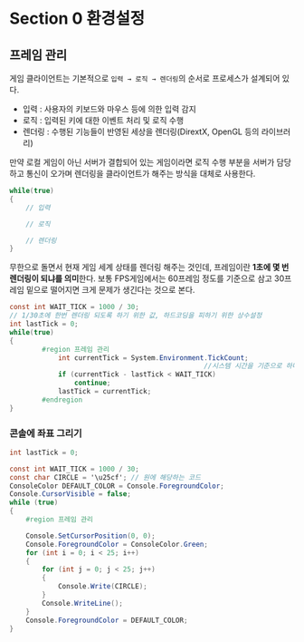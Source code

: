 # Section 0 환경설정
## 프레임 관리

게임 클라이언트는 기본적으로 `입력 → 로직 → 렌더링`의 순서로 프로세스가 설계되어 있다. 

- 입력 : 사용자의 키보드와 마우스 등에 의한 입력 감지
- 로직 : 입력된 키에 대한 이벤트 처리 및 로직 수행
- 렌더링 : 수행된 기능들이 반영된 세상을 렌더링(DirextX, OpenGL 등의 라이브러리)

만약 로컬 게임이 아닌 서버가 결합되어 있는 게임이라면 로직 수행 부분을 서버가 담당하고 통신이 오가며 렌더링을 클라이언트가 해주는 방식을 대체로 사용한다.

```csharp
while(true)
{
	// 입력

	// 로직

	// 렌더링
}
```

무한으로 돌면서 현재 게임 세계 상태를 렌더링 해주는 것인데, 프레임이란 **1초에 몇 번 렌더링이 되냐를 의미**한다. 보통 FPS게임에서는 60프레임 정도를 기준으로 삼고 30프레임 밑으로 떨어지면 크게 문제가 생긴다는 것으로 본다.

```csharp
const int WAIT_TICK = 1000 / 30; 
// 1/30초에 한번 렌더링 되도록 하기 위한 값, 하드코딩을 피하기 위한 상수설정
int lastTick = 0;
while(true)
{
		#region 프레임 관리 
			int currentTick = System.Environment.TickCount;
												//시스템 시간을 기준으로 하며, 밀리 초 단위이다.
			if (currentTick - lastTick < WAIT_TICK)
			    continue;
			lastTick = currentTick;
		#endregion
}
```

### 콘솔에 좌표 그리기

```csharp
int lastTick = 0;

const int WAIT_TICK = 1000 / 30;
const char CIRCLE = '\u25cf'; // 원에 해당하는 코드
ConsoleColor DEFAULT_COLOR = Console.ForegroundColor;
Console.CursorVisible = false;
while (true)
{
    #region 프레임 관리 

    Console.SetCursorPosition(0, 0);
    Console.ForegroundColor = ConsoleColor.Green;
    for (int i = 0; i < 25; i++)
    {
        for (int j = 0; j < 25; j++)
        {
            Console.Write(CIRCLE);
        }
        Console.WriteLine();
    }
    Console.ForegroundColor = DEFAULT_COLOR;
}
```